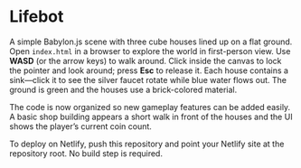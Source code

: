 # Lifebot

A simple Babylon.js scene with three cube houses lined up on a flat ground. Open `index.html` in a browser to explore the world in first-person view. Use **WASD** (or the arrow keys) to walk around. Click inside the canvas to lock the pointer and look around; press **Esc** to release it. Each house contains a sink—click it to see the silver faucet rotate while blue water flows out. The ground is green and the houses use a brick-colored material.

The code is now organized so new gameplay features can be added easily. A basic shop building appears a short walk in front of the houses and the UI shows the player’s current coin count.

To deploy on Netlify, push this repository and point your Netlify site at the repository root. No build step is required.
